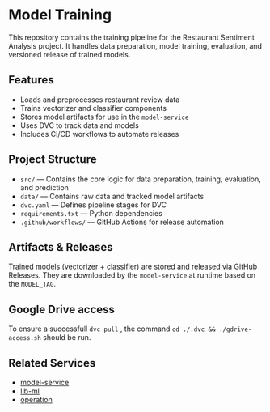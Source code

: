 # Model Training

This repository contains the training pipeline for the Restaurant Sentiment Analysis project. It handles data preparation, model training, evaluation, and versioned release of trained models.

##  Features

- Loads and preprocesses restaurant review data
- Trains vectorizer and classifier components
- Stores model artifacts for use in the `model-service`
- Uses DVC to track data and models
- Includes CI/CD workflows to automate releases

##  Project Structure

- `src/` — Contains the core logic for data preparation, training, evaluation, and prediction
- `data/` — Contains raw data and tracked model artifacts
- `dvc.yaml` — Defines pipeline stages for DVC
- `requirements.txt` — Python dependencies
- `.github/workflows/` — GitHub Actions for release automation


##  Artifacts & Releases

Trained models (vectorizer + classifier) are stored and released via GitHub Releases. They are downloaded by the `model-service` at runtime based on the `MODEL_TAG`.

## Google Drive access
To ensure a successfull `dvc pull` , the command `cd ./.dvc && ./gdrive-access.sh` should be run.

##  Related Services

- [model-service](https://github.com/remla25-team22/model-service)
- [lib-ml](https://github.com/remla25-team22/lib-ml)
- [operation](https://github.com/remla25-team22/operation)

